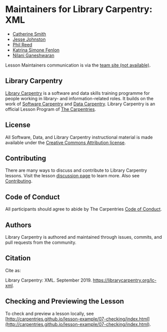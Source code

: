 # Maintainers for Library Carpentry: XML

- [Catherine Smith](https://github.com/catsmith)
- [Jesse Johnston](https://github.com/morskyjezek)
- [Phil Reed](https://github.com/PhilReedData)
- [Katrina Simone Fenlon](https://github.com/kfenlon)
- [Nilani Ganeshwaran](https://github.com/uom-nilani)

Lesson Maintainers communication is via the [team site (not available)]().

## Library Carpentry

[Library Carpentry](https://librarycarpentry.org) is a software and data skills training programme for people working in library- and information-related roles. It builds on the work of [Software Carpentry](http://software-carpentry.org/) and [Data Carpentry](http://www.datacarpentry.org/). Library Carpentry is an official Lesson Program of [The Carpentries](https://carpentries.org/).

## License

All Software, Data, and Library Carpentry instructional material is made available under the [Creative Commons Attribution
license](https://github.com/LibraryCarpentry/lc-xml/blob/gh-pages/LICENSE.md).

## Contributing

There are many ways to discuss and contribute to Library Carpentry lessons. Visit the lesson [discussion page](https://librarycarpentry.org/lc-xml/discuss/index.html) to learn more. Also see [Contributing](https://github.com/LibraryCarpentry/lc-xml/blob/gh-pages/CONTRIBUTING.md).

## Code of Conduct

All participants should agree to abide by The Carpentries [Code of Conduct](https://docs.carpentries.org/topic_folders/policies/code-of-conduct.html).

## Authors

Library Carpentry is authored and maintained through issues, commits, and pull requests from the community.

## Citation

Cite as:

Library Carpentry: XML. September 2019. https://librarycarpentry.org/lc-xml.

## Checking and Previewing the Lesson

To check and preview a lesson locally, see [http://carpentries.github.io/lesson-example/07-checking/index.html](http://carpentries.github.io/lesson-example/07-checking/index.html).
